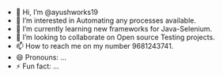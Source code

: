 - 👋 Hi, I’m @ayushworks19
- 👀 I’m interested in Automating any processes available.
- 🌱 I’m currently learning new frameworks for Java-Selenium.
- 💞️ I’m looking to collaborate on Open source Testing projects.
- 📫 How to reach me on my number 9681243741.
- 😄 Pronouns: ...
- ⚡ Fun fact: ...

<!---
ayushworks19/ayushworks19 is a ✨ special ✨ repository because its `README.md` (this file) appears on your GitHub profile.
You can click the Preview link to take a look at your changes.
--->
